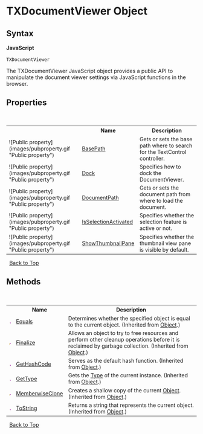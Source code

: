 # TXDocumentViewer Object
 
## Syntax

**JavaScript**<br />
``` JS
TXDocumentViewer
```

The TXDocumentViewer JavaScript object provides a public API to manipulate the document viewer settings via JavaScript functions in the browser.

## Properties
&nbsp;<table><tr><th></th><th>Name</th><th>Description</th></tr>
<tr><td>![Public property](images/pubproperty.gif "Public property")</td><td><a href="DocumentViewerSettings.BasePath.md">BasePath</a></td><td>
Gets or sets the base path where to search for the TextControl controller.</td></tr><tr><td>![Public property](images/pubproperty.gif "Public property")</td><td><a href="DocumentViewerSettings.Dock.md">Dock</a></td><td>
Specifies how to dock the DocumentViewer.</td></tr><tr><td>![Public property](images/pubproperty.gif "Public property")</td><td><a href="DocumentViewerSettings.DocumentPath.md">DocumentPath</a></td><td>
Gets or sets the document path from where to load the document.</td></tr><tr><td>![Public property](images/pubproperty.gif "Public property")</td><td><a href="DocumentViewerSettings.IsSelectionActivated.md">IsSelectionActivated</a></td><td>
Specifies whether the selection feature is active or not.</td></tr><tr><td>![Public property](images/pubproperty.gif "Public property")</td><td><a href="DocumentViewerSettings.ShowThumbnailPane.md">ShowThumbnailPane</a></td><td>
Specifies whether the thumbnail view pane is visible by default.</td></tr></table>&nbsp;
<a href="#documentviewersettings-class">Back to Top</a>

## Methods
&nbsp;<table><tr><th></th><th>Name</th><th>Description</th></tr><tr><td>![Public method](images/pubmethod.gif "Public method")</td><td><a href="http://msdn2.microsoft.com/en-us/library/bsc2ak47" target="_blank">Equals</a></td><td>
Determines whether the specified object is equal to the current object.
 (Inherited from <a href="http://msdn2.microsoft.com/en-us/library/e5kfa45b" target="_blank">Object</a>.)</td></tr><tr><td>![Protected method](images/protmethod.gif "Protected method")</td><td><a href="http://msdn2.microsoft.com/en-us/library/4k87zsw7" target="_blank">Finalize</a></td><td>
Allows an object to try to free resources and perform other cleanup operations before it is reclaimed by garbage collection.
 (Inherited from <a href="http://msdn2.microsoft.com/en-us/library/e5kfa45b" target="_blank">Object</a>.)</td></tr><tr><td>![Public method](images/pubmethod.gif "Public method")</td><td><a href="http://msdn2.microsoft.com/en-us/library/zdee4b3y" target="_blank">GetHashCode</a></td><td>
Serves as the default hash function.
 (Inherited from <a href="http://msdn2.microsoft.com/en-us/library/e5kfa45b" target="_blank">Object</a>.)</td></tr><tr><td>![Public method](images/pubmethod.gif "Public method")</td><td><a href="http://msdn2.microsoft.com/en-us/library/dfwy45w9" target="_blank">GetType</a></td><td>
Gets the <a href="http://msdn2.microsoft.com/en-us/library/42892f65" target="_blank">Type</a> of the current instance.
 (Inherited from <a href="http://msdn2.microsoft.com/en-us/library/e5kfa45b" target="_blank">Object</a>.)</td></tr><tr><td>![Protected method](images/protmethod.gif "Protected method")</td><td><a href="http://msdn2.microsoft.com/en-us/library/57ctke0a" target="_blank">MemberwiseClone</a></td><td>
Creates a shallow copy of the current <a href="http://msdn2.microsoft.com/en-us/library/e5kfa45b" target="_blank">Object</a>.
 (Inherited from <a href="http://msdn2.microsoft.com/en-us/library/e5kfa45b" target="_blank">Object</a>.)</td></tr><tr><td>![Public method](images/pubmethod.gif "Public method")</td><td><a href="http://msdn2.microsoft.com/en-us/library/7bxwbwt2" target="_blank">ToString</a></td><td>
Returns a string that represents the current object.
 (Inherited from <a href="http://msdn2.microsoft.com/en-us/library/e5kfa45b" target="_blank">Object</a>.)</td></tr></table>&nbsp;
<a href="#documentviewersettings-class">Back to Top</a>
